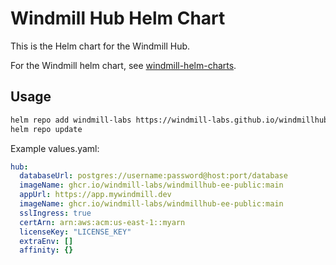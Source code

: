 # Windmill Hub Helm Chart

This is the Helm chart for the Windmill Hub.

For the Windmill helm chart, see
[windmill-helm-charts](https://github.com/windmill-labs/windmill-helm-charts).

## Usage

```bash
helm repo add windmill-labs https://windmill-labs.github.io/windmillhub-helm-charts/
helm repo update
```

Example values.yaml:

```yaml
hub:
  databaseUrl: postgres://username:password@host:port/database
  imageName: ghcr.io/windmill-labs/windmillhub-ee-public:main
  appUrl: https://app.mywindmill.dev
  imageName: ghcr.io/windmill-labs/windmillhub-ee-public:main
  sslIngress: true
  certArn: arn:aws:acm:us-east-1::myarn
  licenseKey: "LICENSE_KEY"
  extraEnv: []
  affinity: {}
```
